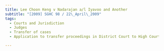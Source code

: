 ```yaml
---
title: Lee Choon Keng v Nadarajan a/l Iyavoo and Another 
subtitle: "[2009] SGHC 98 / 22\_April\_2009"
tags:
  - Courts and Jurisdiction
  - Judges
  - Transfer of cases
  - Application to transfer proceedings in District Court to High Court

---
```


